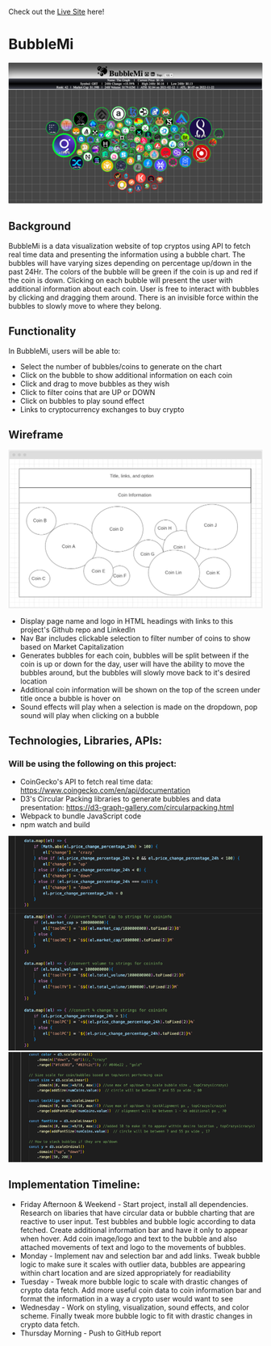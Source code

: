 Check out the [Live Site](https://ylindev.github.io/BubbleMi_JS/) here!

# BubbleMi

![Screenshot](./assets/screenshot2.png)

## Background

BubbleMi is a data visualization website of top cryptos using API to fetch real time data and presenting the information using a bubble chart.  The bubbles will have varying sizes depending on percentage up/down in the past 24Hr.  The colors of the bubble will be green if the coin is up and red if the coin is down.  Clicking on each bubble will present the user with additional information about each coin.  User is free to interact with bubbles by clicking and dragging them around.  There is an invisible force within the bubbles to slowly move to where they belong.   

## Functionality

In BubbleMi, users will be able to:

* Select the number of bubbles/coins to generate on the chart
* Click on the bubble to show additional information on each coin
* Click and drag to move bubbles as they wish
* Click to filter coins that are UP or DOWN
* Click on bubbles to play sound effect
* Links to cryptocurrency exchanges to buy crypto

## Wireframe    

![Wireframe](./assets/wireframe1.png)

* Display page name and logo in HTML headings with links to this project's Github repo and LinkedIn
* Nav Bar includes clickable selection to filter number of coins to show based on Market Capitalization
* Generates bubbles for each coin, bubbles will be split between if the coin is up or down for the day, user will have the ability to move the bubbles around, but the bubbles will slowly move back to it's desired location
* Additional coin information will be shown on the top of the screen under title once a bubble is hover on
* Sound effects will play when a selection is made on the dropdown, pop sound will play when clicking on a bubble

## Technologies, Libraries, APIs:
### Will be using the following on this project: 
* CoinGecko's API to fetch real time data: https://www.coingecko.com/en/api/documentation
* D3's Circular Packing libraries to generate bubbles and data presentation: https://d3-graph-gallery.com/circularpacking.html
* Webpack to bundle JavaScript code
* npm watch and build

![code1](./assets/code1.png)
![code2](./assets/code2.png)

## Implementation Timeline: 

* Friday Afternoon & Weekend - Start project, install all dependencies.  Research on libaries that have circular data or bubble charting that are reactive to user input.  Test bubbles and bubble logic according to data fetched.  Create additional information bar and have it only to appear when hover.  Add coin image/logo and text to the bubble and also attached movements of text and logo to the movements of bubbles.  
* Monday - Implement nav and selection bar and add links.  Tweak bubble logic to make sure it scales with outlier data, bubbles are appearing within chart location and are sized appropriately for readiability   
* Tuesday - Tweak more bubble logic to scale with drastic changes of crypto data fetch.  Add more useful coin data to coin information bar and format the information in a way a crypto user would want to see
* Wednesday - Work on styling, visualization, sound effects, and color scheme.  Finally tweak more bubble logic to fit with drastic changes in crypto data fetch.
* Thursday Morning - Push to GitHub report

